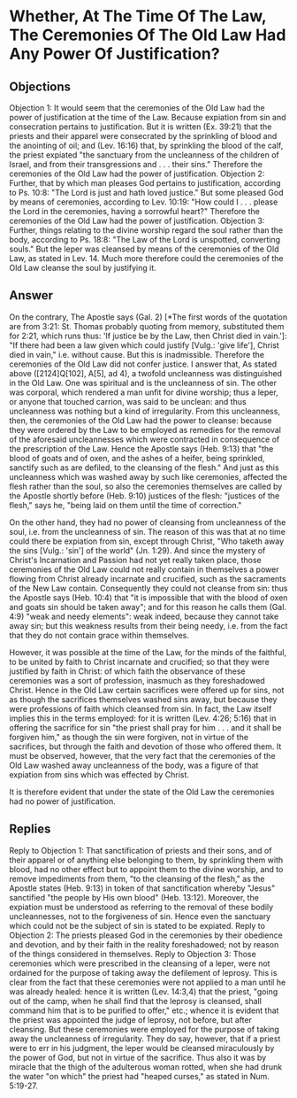 # Whether, At The Time Of The Law, The Ceremonies Of The Old Law Had Any Power Of Justification?
## Objections
Objection 1: It would seem that the ceremonies of the Old Law had the power of justification at the time of the Law. Because expiation from sin and consecration pertains to justification. But it is written (Ex. 39:21) that the priests and their apparel were consecrated by the sprinkling of blood and the anointing of oil; and (Lev. 16:16) that, by sprinkling the blood of the calf, the priest expiated "the sanctuary from the uncleanness of the children of Israel, and from their transgressions and . . . their sins." Therefore the ceremonies of the Old Law had the power of justification.
Objection 2: Further, that by which man pleases God pertains to justification, according to Ps. 10:8: "The Lord is just and hath loved justice." But some pleased God by means of ceremonies, according to Lev. 10:19: "How could I . . . please the Lord in the ceremonies, having a sorrowful heart?" Therefore the ceremonies of the Old Law had the power of justification.
Objection 3: Further, things relating to the divine worship regard the soul rather than the body, according to Ps. 18:8: "The Law of the Lord is unspotted, converting souls." But the leper was cleansed by means of the ceremonies of the Old Law, as stated in Lev. 14. Much more therefore could the ceremonies of the Old Law cleanse the soul by justifying it.
## Answer
On the contrary, The Apostle says (Gal. 2) [*The first words of the quotation are from 3:21: St. Thomas probably quoting from memory, substituted them for 2:21, which runs thus: 'If justice be by the Law, then Christ died in vain.']: "If there had been a law given which could justify [Vulg.: 'give life'], Christ died in vain," i.e. without cause. But this is inadmissible. Therefore the ceremonies of the Old Law did not confer justice.
I answer that, As stated above ([2124]Q[102], A[5], ad 4), a twofold uncleanness was distinguished in the Old Law. One was spiritual and is the uncleanness of sin. The other was corporal, which rendered a man unfit for divine worship; thus a leper, or anyone that touched carrion, was said to be unclean: and thus uncleanness was nothing but a kind of irregularity. From this uncleanness, then, the ceremonies of the Old Law had the power to cleanse: because they were ordered by the Law to be employed as remedies for the removal of the aforesaid uncleannesses which were contracted in consequence of the prescription of the Law. Hence the Apostle says (Heb. 9:13) that "the blood of goats and of oxen, and the ashes of a heifer, being sprinkled, sanctify such as are defiled, to the cleansing of the flesh." And just as this uncleanness which was washed away by such like ceremonies, affected the flesh rather than the soul, so also the ceremonies themselves are called by the Apostle shortly before (Heb. 9:10) justices of the flesh: "justices of the flesh," says he, "being laid on them until the time of correction."

On the other hand, they had no power of cleansing from uncleanness of the soul, i.e. from the uncleanness of sin. The reason of this was that at no time could there be expiation from sin, except through Christ, "Who taketh away the sins [Vulg.: 'sin'] of the world" (Jn. 1:29). And since the mystery of Christ's Incarnation and Passion had not yet really taken place, those ceremonies of the Old Law could not really contain in themselves a power flowing from Christ already incarnate and crucified, such as the sacraments of the New Law contain. Consequently they could not cleanse from sin: thus the Apostle says (Heb. 10:4) that "it is impossible that with the blood of oxen and goats sin should be taken away"; and for this reason he calls them (Gal. 4:9) "weak and needy elements": weak indeed, because they cannot take away sin; but this weakness results from their being needy, i.e. from the fact that they do not contain grace within themselves.

However, it was possible at the time of the Law, for the minds of the faithful, to be united by faith to Christ incarnate and crucified; so that they were justified by faith in Christ: of which faith the observance of these ceremonies was a sort of profession, inasmuch as they foreshadowed Christ. Hence in the Old Law certain sacrifices were offered up for sins, not as though the sacrifices themselves washed sins away, but because they were professions of faith which cleansed from sin. In fact, the Law itself implies this in the terms employed: for it is written (Lev. 4:26; 5:16) that in offering the sacrifice for sin "the priest shall pray for him . . . and it shall be forgiven him," as though the sin were forgiven, not in virtue of the sacrifices, but through the faith and devotion of those who offered them. It must be observed, however, that the very fact that the ceremonies of the Old Law washed away uncleanness of the body, was a figure of that expiation from sins which was effected by Christ.

It is therefore evident that under the state of the Old Law the ceremonies had no power of justification.
## Replies
Reply to Objection 1: That sanctification of priests and their sons, and of their apparel or of anything else belonging to them, by sprinkling them with blood, had no other effect but to appoint them to the divine worship, and to remove impediments from them, "to the cleansing of the flesh," as the Apostle states (Heb. 9:13) in token of that sanctification whereby "Jesus" sanctified "the people by His own blood" (Heb. 13:12). Moreover, the expiation must be understood as referring to the removal of these bodily uncleannesses, not to the forgiveness of sin. Hence even the sanctuary which could not be the subject of sin is stated to be expiated.
Reply to Objection 2: The priests pleased God in the ceremonies by their obedience and devotion, and by their faith in the reality foreshadowed; not by reason of the things considered in themselves.
Reply to Objection 3: Those ceremonies which were prescribed in the cleansing of a leper, were not ordained for the purpose of taking away the defilement of leprosy. This is clear from the fact that these ceremonies were not applied to a man until he was already healed: hence it is written (Lev. 14:3,4) that the priest, "going out of the camp, when he shall find that the leprosy is cleansed, shall command him that is to be purified to offer," etc.; whence it is evident that the priest was appointed the judge of leprosy, not before, but after cleansing. But these ceremonies were employed for the purpose of taking away the uncleanness of irregularity. They do say, however, that if a priest were to err in his judgment, the leper would be cleansed miraculously by the power of God, but not in virtue of the sacrifice. Thus also it was by miracle that the thigh of the adulterous woman rotted, when she had drunk the water "on which" the priest had "heaped curses," as stated in Num. 5:19-27.